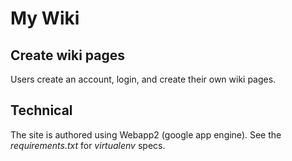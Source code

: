 # My Wiki

## Create wiki pages
Users create an account, login, and create their own wiki pages.

## Technical
The site is authored using Webapp2 (google app engine).
See the *requirements.txt* for *virtualenv* specs.
